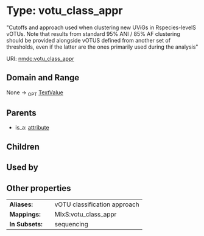 
# Type: votu_class_appr


"Cutoffs and approach used when clustering new UViGs in Rspecies-levelS vOTUs. Note that results from standard 95% ANI / 85% AF clustering should be provided alongside vOTUS defined from another set of thresholds, even if the latter are the ones primarily used during the analysis"

URI: [nmdc:votu_class_appr](https://microbiomedata/meta/votu_class_appr)


## Domain and Range

None ->  <sub>OPT</sub> [TextValue](TextValue.md)

## Parents

 *  is_a: [attribute](attribute.md)

## Children


## Used by


## Other properties

|  |  |  |
| --- | --- | --- |
| **Aliases:** | | vOTU classification approach |
| **Mappings:** | | MIxS:votu_class_appr |
| **In Subsets:** | | sequencing |

